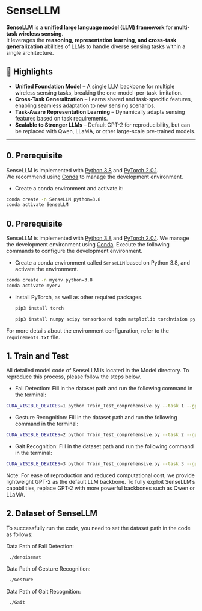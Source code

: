 # SenseLLM

**SenseLLM** is a **unified large language model (LLM) framework** for **multi-task wireless sensing**.  
It leverages the **reasoning, representation learning, and cross-task generalization** abilities of LLMs to handle diverse sensing tasks within a single architecture.

## 🌟 Highlights
- **Unified Foundation Model** – A single LLM backbone for multiple wireless sensing tasks, breaking the one-model-per-task limitation.
- **Cross-Task Generalization** – Learns shared and task-specific features, enabling seamless adaptation to new sensing scenarios.
- **Task-Aware Representation Learning** – Dynamically adapts sensing features based on task requirements.
- **Scalable to Stronger LLMs** – Default GPT-2 for reproducibility, but can be replaced with Qwen, LLaMA, or other large-scale pre-trained models.

---

## 0. Prerequisite

SenseLLM is implemented with [Python 3.8](https://www.python.org/downloads/release/python-380/) and [PyTorch 2.0.1](https://pytorch.org/get-started/previous-versions/).  
We recommend using [Conda](https://docs.conda.io/en/latest/) to manage the development environment.

- Create a conda environment and activate it:
```bash
conda create -n SenseLLM python=3.8
conda activate SenseLLM
```
## 0. Prerequisite

SenseLLM is implemented with [Python 3.8](https://www.python.org/downloads/release/python-380/) and [PyTorch 2.0.1](https://pytorch.org/get-started/previous-versions/). We manage the development environment using [Conda](https://docs.conda.io/en/latest/). Execute the following commands to configure the development environment.

- Create a conda environment called `SenseLLM` based on Python 3.8, and activate the environment.

```bash
conda create -n myenv python=3.8
conda activate myenv
```
- Install PyTorch, as well as other required packages.
    ```bash
    pip3 install torch
    ```
    ```bash
    pip3 install numpy scipy tensorboard tqdm matplotlib torchvision pytorch_fid
    ```

For more details about the environment configuration, refer to the `requirements.txt` file.


## 1. Train and Test
All detailed model code of SenseLLM is located in the Model directory. To reproduce this process, please follow the steps below.
- Fall Detection: Fill in the dataset path and run the following command in the terminal:
```bash
CUDA_VISIBLE_DEVICES=1 python Train_Test_comprehensive.py --task 1 --gpu 1
```
- Gesture Recognition: Fill in the dataset path and run the following command in the terminal:
```bash
CUDA_VISIBLE_DEVICES=2 python Train_Test_comprehensive.py --task 2 --gpu 2
```
- Gait Recognition: Fill in the dataset path and run the following command in the terminal:
```bash
CUDA_VISIBLE_DEVICES=3 python Train_Test_comprehensive.py --task 3 --gpu 3
```


Note: For ease of reproduction and reduced computational cost, we provide lightweight GPT-2 as the default LLM backbone.
To fully exploit SenseLLM’s capabilities, replace GPT-2 with more powerful backbones such as Qwen or LLaMA.
## 2. Dataset of SenseLLM
To successfully run the code, you need to set the dataset path in the code as follows:


Data Path of Fall Detection:
```bash
 ./denoisemat
```
Data Path of Gesture Recognition:
```bash
 ./Gesture
```
Data Path of Gait Recognition:
```bash
 ./Gait
```
